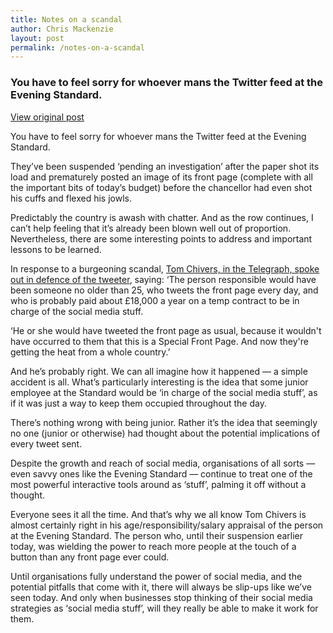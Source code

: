 ```yaml
---
title: Notes on a scandal
author: Chris Mackenzie
layout: post
permalink: /notes-on-a-scandal
---
```


### You have to feel sorry for whoever mans the Twitter feed at the Evening Standard.

<div class="download-box">
    <a href="//asabell.co.uk/notes-on-a-scandal" target="_blank">View original post</a>
</div>

You have to feel sorry for whoever mans the Twitter feed at the Evening Standard. 

They’ve been suspended ‘pending an investigation’ after the paper shot its load and prematurely posted an image of its front page (complete with all the important bits of today’s budget) before the chancellor had even shot his cuffs and flexed his jowls.

Predictably the country is awash with chatter. And as the row continues, I can’t help feeling that it’s already been blown well out of proportion. Nevertheless, there are some interesting points to address and important lessons to be learned.

In response to a burgeoning scandal, <a href="//blogs.telegraph.co.uk/news/tomchiversscience/100208158/budget-2013-dont-scapegoat-the-evening-standards-tweeter-its-probably-just-some-poor-kid-on-23k" target="_blank">Tom Chivers, in the Telegraph, spoke out in defence of the tweeter</a>, saying: ‘The person responsible would have been someone no older than 25, who tweets the front page every day, and who is probably paid about £18,000 a year on a temp contract to be in charge of the social media stuff. 

‘He or she would have tweeted the front page as usual, because it wouldn't have occurred to them that this is a Special Front Page. And now they're getting the heat from a whole country.’

And he’s probably right. We can all imagine how it happened — a simple accident is all. What’s particularly interesting is the idea that some junior employee at the Standard would be ‘in charge of the social media stuff’, as if it was just a way to keep them occupied throughout the day.

There’s nothing wrong with being junior. Rather it’s the idea that seemingly no one (junior or otherwise) had thought about the potential implications of every tweet sent.

Despite the growth and reach of social media, organisations of all sorts — even savvy ones like the Evening Standard — continue to treat one of the most powerful interactive tools around as ‘stuff’, palming it off without a thought.

Everyone sees it all the time. And that’s why we all know Tom Chivers is almost certainly right in his age/responsibility/salary appraisal of the person at the Evening Standard. The person who, until their suspension earlier today, was wielding the power to reach more people at the touch of a button than any front page ever could.

Until organisations fully understand the power of social media, and the potential pitfalls that come with it, there will always be slip-ups like we’ve seen today. And only when businesses stop thinking of their social media strategies as ‘social media stuff’, will they really be able to make it work for them.

